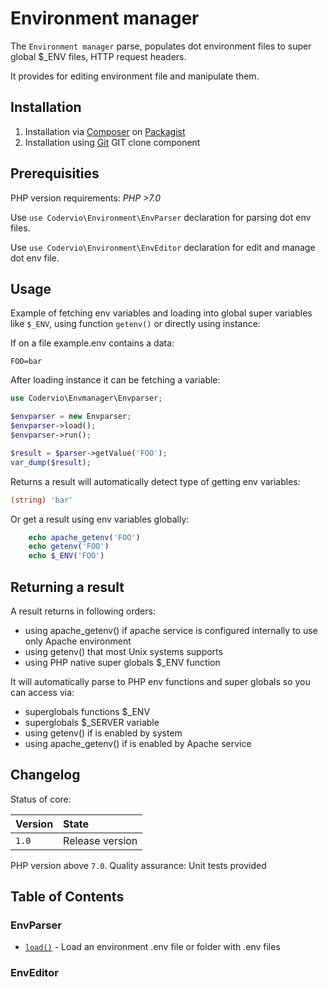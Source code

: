 # Environment manager

The `Environment manager` parse, populates dot environment files to super global $_ENV files, HTTP request headers.

It provides for editing environment file and manipulate them.

## Installation

1. Installation via [Composer](http://www.composer.org) on [Packagist](http://www.packagist.com)
2. Installation using [Git](http://www.github.com) GIT clone component


## Prerequisities

PHP version requirements: _PHP >7.0_

Use `use Codervio\Environment\EnvParser` declaration for parsing dot env files.

Use `use Codervio\Environment\EnvEditor` declaration for edit and manage dot env file.

## Usage

Example of fetching env variables and loading into global super variables like `$_ENV`, using function `getenv()` or directly using instance: 

If on a file example.env contains a data: 

```text
FOO=bar
```

After loading instance it can be fetching a variable:

```php
use Codervio\Envmanager\Envparser;

$envparser = new Envparser;
$envparser->load();
$envparser->run();

$result = $parser->getValue('FOO');
var_dump($result);
```

Returns a result will automatically detect type of getting env variables:

```php
(string) 'bar'
```

Or get a result using env variables globally:
```php
    echo apache_getenv('FOO')
    echo getenv('FOO')
    echo $_ENV('FOO')
```

## Returning a result

A result returns in following orders:
- using apache_getenv() if apache service is configured internally to use only Apache environment
- using getenv() that most Unix systems supports
- using PHP native super globals $_ENV function

It will automatically parse to PHP env functions and super globals so you can access via:
- superglobals functions $_ENV
- superglobals $_SERVER variable
- using getenv() if is enabled by system
- using apache_getenv() if is enabled by Apache service

## Changelog

Status of core:

| Version       | State                |
| ------------- |:-------------------- |
| `1.0`         | Release version      |

PHP version above `7.0`.
Quality assurance: Unit tests provided

## Table of Contents

### EnvParser

* [`load()`](load.md) - Load an environment .env  file or folder with .env files

### EnvEditor